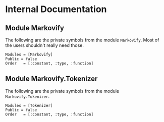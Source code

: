 # Internal Documentation

## Module Markovify
The following are the private symbols from the module `Markovify`. Most of the users shouldn't really need those.

```@autodocs
Modules = [Markovify]
Public = false
Order   = [:constant, :type, :function]
```

## Module Markovify.Tokenizer
The following are the private symbols from the module `Markovify.Tokenizer`.

```@autodocs
Modules = [Tokenizer]
Public = false
Order   = [:constant, :type, :function]
```
